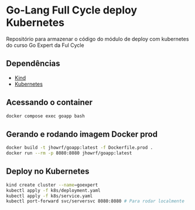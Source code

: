 # Go-Lang Full Cycle deploy Kubernetes
Repositório para armazenar o código do módulo de deploy com kubernetes do curso Go Expert da Ful Cycle

## Dependências
- [Kind](https://kind.sigs.k8s.io/docs/user/quick-start/)
- [Kubernetes](https://kubernetes.io/docs/tasks/tools/)

## Acessando o container
```bash
docker compose exec goapp bash
```

## Gerando e rodando imagem Docker prod
```bash
docker build -t jhowrf/goapp:latest -f Dockerfile.prod .
docker run --rm -p 8080:8080 jhowrf/goapp:latest
```

## Deploy no Kubernetes
```bash
kind create cluster --name=goexpert
kubectl apply -f k8s/deployment.yaml
kubectl apply -f k8s/service.yaml
kubectl port-forward svc/serversvc 8080:8080 # Para rodar localmente
```